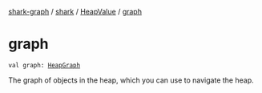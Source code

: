 [shark-graph](../../index.md) / [shark](../index.md) / [HeapValue](index.md) / [graph](./graph.md)

# graph

`val graph: `[`HeapGraph`](../-heap-graph/index.md)

The graph of objects in the heap, which you can use to navigate the heap.

